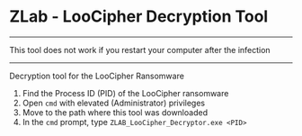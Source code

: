 # ZLab -  LooCipher Decryption Tool

************************************************************************
This tool does not work if you restart your computer after the infection
************************************************************************

Decryption tool for the LooCipher Ransomware
1. Find the Process ID (PID) of the LooCipher ransomware
2. Open `cmd` with elevated (Administrator) privileges
3. Move to the path where this tool was downloaded
3. In the `cmd` prompt, type `ZLAB_LooCipher_Decryptor.exe <PID>`
